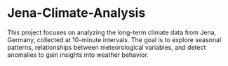 # Jena-Climate-Analysis
This project focuses on analyzing the long-term climate data from Jena, Germany, collected at 10-minute intervals. The goal is to explore seasonal patterns, relationships between meteorological variables, and detect anomalies to gain insights into weather behavior.
